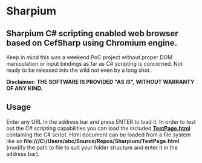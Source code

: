 # Sharpium

## Sharpium C# scripting enabled web browser based on CefSharp using Chromium engine.
Keep in mind this was a weekend PoC project without proper DOM manipulation or input bindings as far as C# scripting is concerned. Not ready to be released into the wild not even by a long shot.

__Disclaimer: THE SOFTWARE IS PROVIDED "AS IS", WITHOUT WARRANTY OF ANY KIND.__

## Usage
Enter any URL in the address bar and press ENTER to load it. In order to test out the C# scripting capabilities you can load the included [__TestPage.html__](https://github.com/Deblokt/Sharpium/blob/master/TestPage.html) containing the C# script. Html document can be loaded from a file system like so __file:///C:/Users/abc/Source/Repos/Sharpium/TestPage.html__ (modify the path to file to suit your folder structure and enter it in the address bar).


